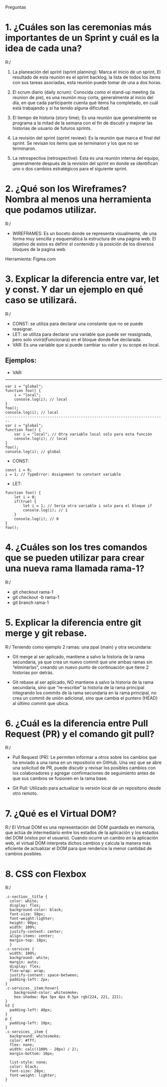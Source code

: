 
Preguntas
# 1. ¿Cuáles son las ceremonias más importantes de un Sprint y cuál es la idea de cada una?
R:/
 1. La planeación del sprint (sprint planning): Marca el inicio de un sprint, El resultado de esta reunión es el sprint backlog, la    lista  de todos los items con sus tareas asociadas, esta reunión puede tomar de una a dos horas. 

 2. El scrum diario (daily scrum): Conocida como el stand-up meeting (la reunion de pie), es una reunión muy corta, generalmente al inicio del día, en que cada participante cuenta qué items ha completado, en cuál está trabajando y si ha tenido alguna dificultad.

 3. El tiempo de historia (story time); Es una reunión que generalmente se programa a la mitad de la semana con el fin de discutir y mejorar las historias de usuario de futuros sprints.

 4. La revisión del sprint (sprint review): Es la reunión que marca el final del sprint. Se revisan los items que se terminaron y los que no se terminaron.

 5. La retrospectiva (retrospective): Esta es una reunión interna del equipo, generalmente después de la revisión del sprint en donde se identifican uno o dos cambios estratégicos para el siguiente sprint.

# 2. ¿Qué son los Wireframes? Nombra al menos una herramienta que podamos utilizar.
R:/
- WIREFRAMES: Es un boceto donde se representa visualmente, de una forma muy sencilla y esquemática la estructura de una página web. El objetivo de estos es definir el contenido y la posición de los diversos bloques de la pagina web. 

Herramienta: Figma.com

# 3. Explicar la diferencia entre var, let y const. Y dar un ejemplo en qué caso se utilizará.
R:/
- CONST: se utiliza para declarar una constante que no se puede reasignar.
- LET: se utiliza para declarar una variable que puede ser reasignada, pero solo vivirá(Funcionara) en el bloque donde fue declarada.
- VAR: Es una variable que si puede cambiar su valor y su scope es local.

Ejemplos:
--------------------------------------------------------------
- VAR:
--------------------------------------------------------------
```
var i = "global";
function foo() {
    i = "local";
    console.log(i); // local
}
foo();
console.log(i); // local
------------------------------------------------------------------------
var i = "global";
function foo() {
    var i = "local"; // Otra variable local solo para esta función
    console.log(i); // local
}
foo();
console.log(i); // global
```

- CONST:

```
const i = 0;
i = 1; // TypeError: Assignment to constant variable
```
- LET:

```
function foo() {
    let i = 0;
    if(true) {
        let i = 1; // Sería otra variable i solo para el bloque if
        console.log(i); // 1
    }
    console.log(i); // 0
}
foo(); 

``` 

# 4. ¿Cuáles son los tres comandos que se pueden utilizar para crear una nueva rama llamada rama-1?
R:/
- git checkout rama-1
- git checkout -b rama-1
- git branch rama-1
# 5. Explicar la diferencia entre git merge y git rebase.
R:/ 
Teniendo como ejemplo 2 ramas: una ppal (main) y otra secundaria:

- Git merge al ser aplicado, mantiene a salvo la historia de la rama secundaria, ya que crea un nuevo commit que une ambas ramas sin “eliminarlas”, creando un nuevo punto de continuación que tiene 2 historias por detrás.

- Git rebase al ser aplicado, NO mantiene a salvo la historia de la rama secundaria, sino que “re-escribe” la historia de la rama principal integrando los commits de la rama secundaria en la rama principal, no crea un commit de unión adicional, sino que cambia el puntero (HEAD) al último commit que ubica.

# 6. ¿Cuál es la diferencia entre Pull Request (PR) y el comando git pull?
R:/
- Pull Request (PR): Le permiten informar a otros sobre los cambios que ha enviado a una rama en un repositorio en GitHub. Una vez que se abre una solicitud de PR, puede discutir y revisar los posibles cambios con los colaboradores y agregar confirmaciones de seguimiento antes de que sus cambios se fusionen en la rama base.

- Git Pull: Utilizado para actualizar la versión local de un repositorio desde otro remoto.

# 7. ¿Qué es el Virtual DOM?
R:/
El Virtual DOM es una representación del DOM guardada en memoria, que actúa de intermediario entre los estados de la aplicación y los estados del DOM (vistos por el usuario). Cuando ocurre un cambio en la aplicación web, el virtual DOM interpreta dichos cambios y calcula la manera más eficiente de actualizar el DOM para que renderice la menor cantidad de cambios posibles.

# 8. CSS con Flexbox
R:/ 
```
.c-section__title {
  color: white;
  display: flex;
  background-color: black;
  font-size: 50px;
  font-weight:lighter;
  height: 90px;
  width: 100%;
  justify-content: center;
  align-items: center;
  margin-top: 10px;
  }
.c-services {
  width: 100%;
  background: white;
  margin: auto;
  display: flex;
  flex-wrap: wrap;
  justify-content: space-between;
  padding-left: 2px;
}
.c-services__item:hover{
    background-color: whitesmoke;
    box-shadow: 0px 5px 4px 0.5px rgb(224, 221, 221);
}
h3 {
  padding-left: 40px;
}
p {
  padding-left: 10px;
}
.c-services__item {
  background: whitesmoke;
  color: #fff;
  flex: none;
  width: calc((100% - 20px) / 2);
  margin-bottom: 10px;

  list-style: none;
  color: black;
  font-size: 20px;
  font-weight: lighter;
}
